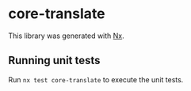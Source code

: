 # core-translate

This library was generated with [Nx](https://nx.dev).

## Running unit tests

Run `nx test core-translate` to execute the unit tests.
